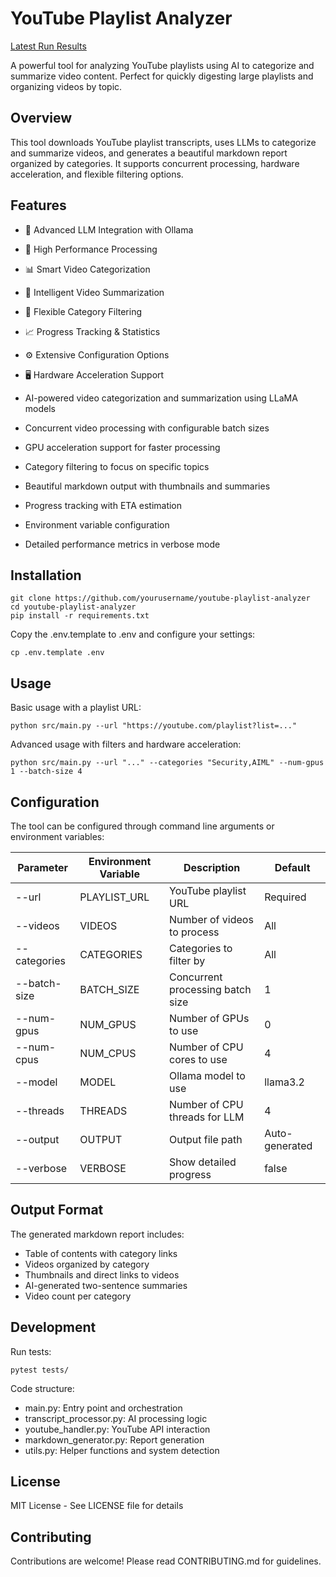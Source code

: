 # YouTube Playlist Analyzer

[Latest Run Results](https://github.com/cmanaha/youtube_playlist_summary/actions/workflows/python-tests.yml)

A powerful tool for analyzing YouTube playlists using AI to categorize and summarize video content. Perfect for quickly digesting large playlists and organizing videos by topic.

## Overview

This tool downloads YouTube playlist transcripts, uses LLMs to categorize and summarize videos, and generates a beautiful markdown report organized by categories. It supports concurrent processing, hardware acceleration, and flexible filtering options.

## Features
- 🤖 Advanced LLM Integration with Ollama
- 🚀 High Performance Processing
- 📊 Smart Video Categorization
- 📝 Intelligent Video Summarization
- 🎯 Flexible Category Filtering
- 📈 Progress Tracking & Statistics
- ⚙️ Extensive Configuration Options
- 🖥️ Hardware Acceleration Support

- AI-powered video categorization and summarization using LLaMA models
- Concurrent video processing with configurable batch sizes
- GPU acceleration support for faster processing
- Category filtering to focus on specific topics
- Beautiful markdown output with thumbnails and summaries
- Progress tracking with ETA estimation
- Environment variable configuration
- Detailed performance metrics in verbose mode

## Installation

```
git clone https://github.com/yourusername/youtube-playlist-analyzer
cd youtube-playlist-analyzer
pip install -r requirements.txt
```

Copy the .env.template to .env and configure your settings:

```
cp .env.template .env
```

## Usage

Basic usage with a playlist URL:

```
python src/main.py --url "https://youtube.com/playlist?list=..."
```

Advanced usage with filters and hardware acceleration:

```
python src/main.py --url "..." --categories "Security,AIML" --num-gpus 1 --batch-size 4
```

## Configuration

The tool can be configured through command line arguments or environment variables:

| Parameter | Environment Variable | Description | Default |
|-----------|---------------------|-------------|---------|
| --url | PLAYLIST_URL | YouTube playlist URL | Required |
| --videos | VIDEOS | Number of videos to process | All |
| --categories | CATEGORIES | Categories to filter by | All |
| --batch-size | BATCH_SIZE | Concurrent processing batch size | 1 |
| --num-gpus | NUM_GPUS | Number of GPUs to use | 0 |
| --num-cpus | NUM_CPUS | Number of CPU cores to use | 4 |
| --model | MODEL | Ollama model to use | llama3.2 |
| --threads | THREADS | Number of CPU threads for LLM | 4 |
| --output | OUTPUT | Output file path | Auto-generated |
| --verbose | VERBOSE | Show detailed progress | false |


## Output Format

The generated markdown report includes:
- Table of contents with category links
- Videos organized by category
- Thumbnails and direct links to videos
- AI-generated two-sentence summaries
- Video count per category


## Development

Run tests:

```
pytest tests/
```

Code structure:
- main.py: Entry point and orchestration
- transcript_processor.py: AI processing logic
- youtube_handler.py: YouTube API interaction
- markdown_generator.py: Report generation
- utils.py: Helper functions and system detection

## License

MIT License - See LICENSE file for details

## Contributing

Contributions are welcome! Please read CONTRIBUTING.md for guidelines.



